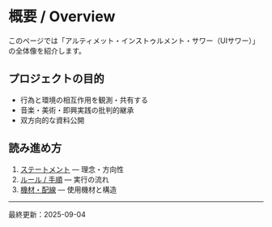 # 概要 / Overview

このページでは「アルティメット・インストゥルメント・サワー（UIサワー）」の全体像を紹介します。

## プロジェクトの目的
- 行為と環境の相互作用を観測・共有する
- 音楽・美術・即興実践の批判的継承
- 双方向的な資料公開

## 読み進め方
1. [ステートメント](statement.md) — 理念・方向性
2. [ルール / 手順](rules.md) — 実行の流れ
3. [機材・配線](hardware.md) — 使用機材と構造

---

最終更新：2025-09-04

